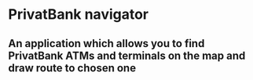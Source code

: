 # PrivatBank navigator
## An application which allows you to find PrivatBank ATMs and terminals on the map and draw route to chosen one
